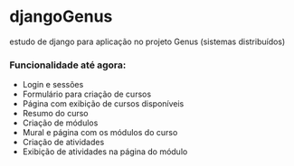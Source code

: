 # djangoGenus
estudo de django para aplicação no projeto Genus (sistemas distribuídos)

### Funcionalidade até agora:

- Login e sessões
- Formulário para criação de cursos
- Página com exibição de cursos disponíveis
- Resumo do curso
- Criação de módulos
- Mural e página com os módulos do curso
- Criação de atividades
- Exibição de atividades na página do módulo